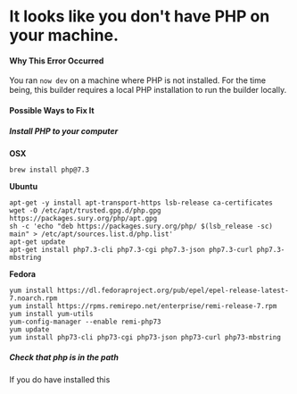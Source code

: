 # It looks like you don't have PHP on your machine.

#### Why This Error Occurred
You ran `now dev` on a machine where PHP is not installed. 
For the time being, this builder requires a local PHP installation to run the builder locally. 

#### Possible Ways to Fix It

##### Install PHP to your computer

**OSX**

```
brew install php@7.3
```

**Ubuntu**

```
apt-get -y install apt-transport-https lsb-release ca-certificates
wget -O /etc/apt/trusted.gpg.d/php.gpg https://packages.sury.org/php/apt.gpg
sh -c 'echo "deb https://packages.sury.org/php/ $(lsb_release -sc) main" > /etc/apt/sources.list.d/php.list'
apt-get update
apt-get install php7.3-cli php7.3-cgi php7.3-json php7.3-curl php7.3-mbstring
```

**Fedora**

```
yum install https://dl.fedoraproject.org/pub/epel/epel-release-latest-7.noarch.rpm
yum install https://rpms.remirepo.net/enterprise/remi-release-7.rpm
yum install yum-utils
yum-config-manager --enable remi-php73
yum update
yum install php73-cli php73-cgi php73-json php73-curl php73-mbstring
```

##### Check that php is in the path
If you do have installed this 
